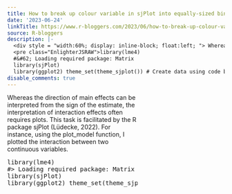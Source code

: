 ```yaml
---
title: How to break up colour variable in sjPlot into equally-sized bins
date: '2023-06-24'
linkTitle: https://www.r-bloggers.com/2023/06/how-to-break-up-colour-variable-in-sjplot-into-equally-sized-bins/
source: R-bloggers
description: |-
  <div style = "width:60%; display: inline-block; float:left; "> Whereas the direction of main effects can be interpreted from the sign of the estimate, the interpretation of interaction effects often requires plots. This task is facilitated by the R package sjPlot (Lüdecke, 2022). For instance, using the plot_model function, I plotted the interaction between two continuous variables.</p>
  <pre class="EnlighterJSRAW">library(lme4)
  #&#62; Loading required package: Matrix
  library(sjPlot)
  library(ggplot2) theme_set(theme_sjplot()) # Create data using code by Ben Bolker from # https://stackoverflow.c ...
disable_comments: true
---
```

<div style = "width:60%; display: inline-block; float:left; "> Whereas the direction of main effects can be interpreted from the sign of the estimate, the interpretation of interaction effects often requires plots. This task is facilitated by the R package sjPlot (Lüdecke, 2022). For instance, using the plot_model function, I plotted the interaction between two continuous variables.</p>
<pre class="EnlighterJSRAW">library(lme4)
#&#62; Loading required package: Matrix
library(sjPlot)
library(ggplot2) theme_set(theme_sjplot()) # Create data using code by Ben Bolker from # https://stackoverflow.c ...